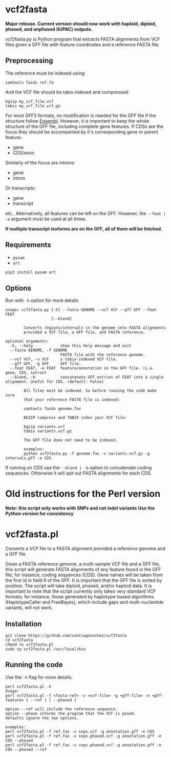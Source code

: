 # vcf2fasta

**Major release. Current version should now work with haploid, diploid, phased, and unphased (IUPAC) outputs.**

vcf2fasta.py is Python program that extracts FASTA alignments from VCF files given a GFF file with feature coordinates and a reference FASTA file.

## Preprocessing

The reference must be indexed using:

```
samtools faidx ref.fa
```

And the VCF file should be tabix indexed and compressed:

```
bgzip my_vcf_file.vcf
tabix my_vcf_file.vcf.gz
```

For most GFF3 formats, no modification is needed for the GFF file if the structure follow [Ensembl](https://m.ensembl.org/info/website/upload/gff3.html). However, it is important to keep the whole structure of the GFF file, including complete gene features. If CDSs are the focus they should be accompanied by it's corresponding gene or parent feature:

* gene
* CDS/exon

Similarly of the focus are introns:

* gene
* intron

Or transcripts:

* gene
* transcript

etc.. Alternatively, all features can be left on the GFF. However, the `--feat | -e` argument must be used at all times.

**If multiple transcript isoforms are on the GFF, all of them will be fetched.**

## Requirements
* `pysam`
* `art`

```bash
pip3 install pysam art
```

## Options
Run with `-h` option for more details

```
usage: vcf2fasta.py [-h] --fasta GENOME --vcf VCF --gff GFF --feat FEAT
                    [--blend]

        Converts regions/intervals in the genome into FASTA alignments
        provided a VCF file, a GFF file, and FASTA reference.

optional arguments:
  -h, --help            show this help message and exit
  --fasta GENOME, -f GENOME
                        FASTA file with the reference genome.
  --vcf VCF, -v VCF     a tabix-indexed VCF file.
  --gff GFF, -g GFF     GFF file.
  --feat FEAT, -e FEAT  feature/annotation in the GFF file. (i.e. gene, CDS, intron)
  --blend, -b           concatenate GFF entries of FEAT into a single alignment. Useful for CDS. (default: False)

        All files must be indexed. So before running the code make sure
        that your reference FASTA file is indexed:

        samtools faidx genome.fas

        BGZIP compress and TABIX index your VCF file:

        bgzip variants.vcf
        tabix variants.vcf.gz

        The GFF file does not need to be indexed.

        examples:
        python vcf2fasta.py -f genome.fas -v variants.vcf.gz -g intervals.gff -e CDS
```

If running on CDS use the `--blend | -b` option to concatenate coding sequences. Otherwise it will spit out FASTA alignments for each CDS.


# Old instructions for the Perl version

**Note: this script only works with SNPs and not indel variants**
**Use the Python version for consistency**

# vcf2fasta.pl
Converts a VCF file to a FASTA alignment provided a reference genome and a GFF file

Given a FASTA reference genome, a multi-sample VCF file and a GFF file, this script will generate FASTA alignments of any feature found in the GFF file; for instance, coding sequences (CDS). Gene names will be taken from the first id in field 9 of the GFF. It is important that the GFF file is sorted by position. The script will take diploid, phased, and/or haploid data. It is important to note that the script currently only takes very standard VCF formats; for instance, those generated by haplotype-based algorithms (HaplotypeCaller and FreeBayes), which include gaps and multi-nucleotide variants, will not work.

## Installation

    git clone https://github.com/santiagosnchez/vcf2fasta
    cd vcf2fasta
    chmod +x vcf2fasta.pl
    sudo cp vcf2fasta.pl /usr/local/bin

## Running the code

Use the `-h` flag for more details:

    perl vcf2fasta.pl -h
    Usage:
    perl vcf2fasta.pl -f <fasta-ref> -v <vcf-file> -g <gff-file> -e <gff-feature> [ --ref ] [ --phased ]
    
    option --ref will include the reference sequence.
    option --phase informs the program that the VCF is pased.
    defaults ignore the two options.
    
    examples:
    perl vcf2fasta.pl -f ref.fas -v snps.vcf -g annotation.gff -e CDS
    perl vcf2fasta.pl -f ref.fas -v snps.phased.vcf -g annotation.gff -e CDS --phased
    perl vcf2fasta.pl -f ref.fas -v snps.phased.vcf -g annotation.gff -e CDS --phased --ref
